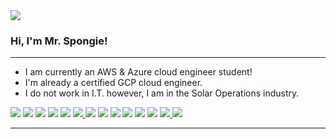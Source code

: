 <img src="https://github.com/mrspongie21/mrspongie21/blob/main/long%20logo%20%20copy2-1.png?raw=true">

### Hi, I'm Mr. Spongie! 

---

- I am currently an AWS & Azure cloud engineer student! 
- I'm already a certified GCP cloud engineer. 
- I do not work in I.T. however, I am in the Solar Operations industry. 

<p>
  <a href="#"><img src="https://img.shields.io/badge/iOS-000000?style=for-the-badge&logo=ios&logoColor=white"></a>
  <a href="#"><img src="https://img.shields.io/badge/mac%20os-000000?style=for-the-badge&logo=apple&logoColor=white"></a>
  <a href="#"><img src="https://img.shields.io/badge/Windows-0078D6?style=for-the-badge&logo=windows&logoColor=white"></a>
  <a href="#"><img src="https://img.shields.io/badge/Debian-A81D33?style=for-the-badge&logo=debian&logoColor=white"></a>
  <a href="#"><img src="https://img.shields.io/badge/Kali_Linux-557C94?style=for-the-badge&logo=kali-linux&logoColor=white"></a>
  <a href="#"><img src="https://img.shields.io/badge/MySQL-00000F?style=for-the-badge&logo=mysql&logoColor=white"</a>
  <a href="#"><img src="https://img.shields.io/badge/PostgreSQL-316192?style=for-the-badge&logo=postgresql&logoColor=white"></a>
  <a href="https://open.spotify.com/user/6yboow1f9w7cwb93b22jtspip"><img src="https://img.shields.io/badge/Spotify-1ED760?&style=for-the-badge&logo=spotify&logoColor=white"></a>
  <a href="#"><img src="https://img.shields.io/badge/Amazon_AWS-FF9900?style=for-the-badge&logo=amazonaws&logoColor=white"></a>
  <a href="#"><img src="https://img.shields.io/badge/Azure_DevOps-0078D7?style=for-the-badge&logo=azure-devops&logoColor=white"></a>
  <a href="#"><img src="https://img.shields.io/badge/Google_Cloud-4285F4?style=for-the-badge&logo=google-cloud&logoColor=white"></a>
  <a href="#"><img src="https://img.shields.io/badge/Linode-00A95C?style=for-the-badge&logo=Linode&logoColor=white"></a>
  <a href="https://chat.antwons.com/#/login"><img src="https://img.shields.io/badge/matrix-000000?style=for-the-badge&logo=Matrix&logoColor=white"</a>
  <a href="https://link.antwons.com"><img src="https://img.shields.io/badge/website-000000?style=for-the-badge&logo=About.me&logoColor=white"</a>
</p>

<hr>
